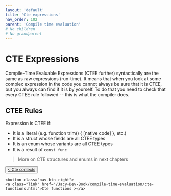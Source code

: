 ```yaml
---
layout: 'default'
title: 'Cte expressions'
nav_order: 102
parent: 'Compile time evaluation'
# No children
# No grandparent
---
```


# CTE Expressions

Compile-Time Evaluable Expressions (CTEE further) syntactically are the same as raw expressions (run-time). It means
that when you look at some complex expression in the code you cannot always be sure that it is CTEE, but you always can
find if it is by yourself. To do that you need to check that every CTEE rule followed -- this is what the compiler does.

## CTEE Rules

Expression is CTEE if:

* It is a literal (e.g. function trim() { [native code] }, etc.)
* It is a struct whose fields are all CTEE types
* It is an enum whose variants are all CTEE types
* It is a result of `const func`

> More on CTE structures and enums in next chapters
<div class="nav-btn-block">
    <button class="nav-btn left">
    <a class="link" href="/Jacy-Dev-Book/compile-time-evaluation/cte-contexts.html">< Cte contexts</a>
</button>

    <button class="nav-btn right">
    <a class="link" href="/Jacy-Dev-Book/compile-time-evaluation/cte-functions.html">Cte functions ></a>
</button>

</div>

